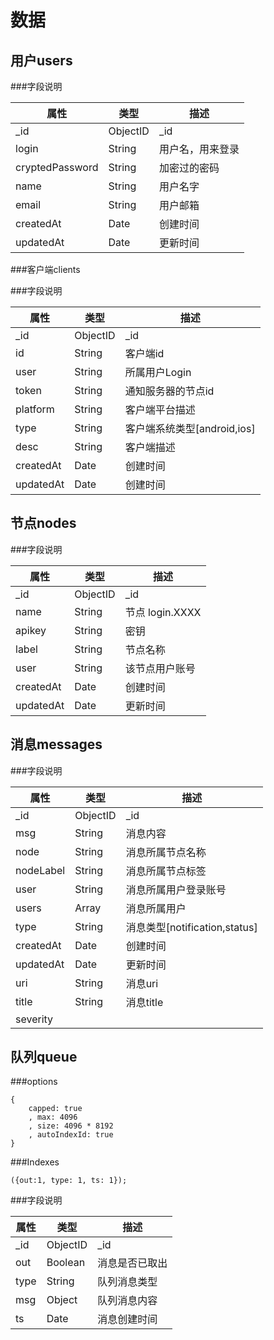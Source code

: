数据
===============================

用户users
-------------------------------

###字段说明

属性			|类型		|描述	
------------------------|---------------|-----------
\_id			|ObjectID	|\_id
login			|String		|用户名，用来登录
cryptedPassword		|String		|加密过的密码
name			|String		|用户名字
email			|String		|用户邮箱
createdAt		|Date		|创建时间
updatedAt		|Date		|更新时间

###客户端clients

###字段说明

属性			|类型		|描述	
------------------------|---------------|-----------
\_id			|ObjectID	|\_id
id			|String		|客户端id
user			|String		|所属用户Login
token			|String		|通知服务器的节点id
platform		|String		|客户端平台描述
type			|String		|客户端系统类型[android,ios]
desc			|String		|客户端描述
createdAt		|Date		|创建时间
updatedAt		|Date		|创建时间


节点nodes
---------------------------------

###字段说明

属性			|类型		|描述	
------------------------|---------------|-----------
\_id			|ObjectID	|\_id
name			|String		|节点 login.XXXX
apikey			|String		|密钥
label			|String		|节点名称
user			|String		|该节点用户账号
createdAt		|Date		|创建时间
updatedAt		|Date		|更新时间

消息messages
---------------------------------

###字段说明

属性			|类型		|描述	
------------------------|---------------|-----------
\_id			|ObjectID	|\_id
msg			|String		|消息内容
node			|String		|消息所属节点名称
nodeLabel		|String		|消息所属节点标签
user			|String		|消息所属用户登录账号
users			|Array		|消息所属用户
type			|String		|消息类型[notification,status]
createdAt		|Date		|创建时间
updatedAt		|Date		|更新时间
uri			|String		|消息uri
title			|String		|消息title
severity		|

队列queue
---------------------------------

###options

	{
		capped: true
		, max: 4096
		, size: 4096 * 8192
		, autoIndexId: true
	}

###Indexes

	({out:1, type: 1, ts: 1});


###字段说明

属性			|类型		|描述	
------------------------|---------------|-----------
\_id			|ObjectID	|\_id
out			|Boolean	|消息是否已取出
type			|String		|队列消息类型
msg			|Object		|队列消息内容
ts			|Date		|消息创建时间


